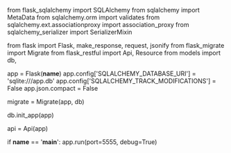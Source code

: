 <!-- TODO: models.py -->
<!-- [x] make necessary imports -->

from flask_sqlalchemy import SQLAlchemy
from sqlalchemy import MetaData
from sqlalchemy.orm import validates
from sqlalchemy.ext.associationproxy import association_proxy
from sqlalchemy_serializer import SerializerMixin

<!-- [x] build all the Classes in models and add __tablename__ properties -->
<!--
side note: be sure to use proper notation for the items that require USDC time:
example:
    created_at = db.Column(db.DateTime, server_default = db.func.now())
    updated_at = db.Column(db.DateTime, onupdate = db.func.now())
 -->
<!-- [x] include SerializerMixin wrapper to each class -->
<!-- [x] add backrefs where needed -->
<!-- ex: hero_powers = db.relationship('HeroPower', backref = 'hero') -->
<!-- [x] add the association proxies -->
<!-- example:

    ... in the case of the Hero Class ...
    powers = association_proxy('hero_powers', 'power'),

    where heroe_powers is not the name of a table, but rather the name of the relationship ...

    hero_powers = db.relationship('HeroPower', backref = 'hero')
 -->
<!-- [x] set serialize_rules that exclude the CURRENT instance of the class  -->
<!-- 

class Hero(db.Model, SerializerMixin):
    # ...
    serialize_rules = ('-hero_powers.power',)


class HeroPower(db.Model, SerializerMixin):
    # ...
    serialize_rules = ('-hero', '-power',)


class Power(db.Model, SerializerMixin):
    # ...
    serialize_rules = ('-hero_powers.hero',)

 -->
<!-- ex:
... within the HeroPowers class ...
hero = db.Column(db.Integer, db.ForeignKey('heroes.id'))
power = db.Column(db.Integer, db.ForeignKey('powers.id'))
serialize_rules = ('-power.hero_powers', '-hero.hero_powers')

... within the Heroes class ..
hero_powers = db.relationship('HeroPowers', backref = 'hero')
powers = association_proxy('hero_powers', 'power')
serialize_rules = ('-powers.hero', '-hero_powers.hero')

-->
<!-- [ ] add validations -->
<!-- 

class Power(db.Model, SerializerMixin):
   ... 

    @validates('description')
    def validates_description(self, key, description):
        if not description or len(description) < 20:
            raise ValueError("Strength must have a length")
        return description
 -->
<!-- TODO: app.py -->
<!-- [ ] upgrade and migrate -->
<!-- 
flask db upgrade (synonymous to makemgirations)
flask db migrate (synonymous to migrate) 
 -->
<!-- [ ] make necessary imports -->
from flask import Flask, make_response, request, jsonify
from flask_migrate import Migrate
from flask_restful import Api, Resource
from models import db, <!-- also include any other models here -->
<!-- [ ] make sure initial boiler plate code is in place -->
app = Flask(**name**)
app.config['SQLALCHEMY_DATABASE_URI'] = 'sqlite:///app.db'
app.config['SQLALCHEMY_TRACK_MODIFICATIONS'] = False
app.json.compact = False

migrate = Migrate(app, db)

db.init_app(app)

api = Api(app)

if **name** == '**main**':
app.run(port=5555, debug=True)

<!-- [ ] GET (all) example -->
<!-- 
class Hero(Resource):
    def get(self):
        heroes = Hero.query.all()
        heroes_dict = [hero.to_dict() for hero in heroes]
        response = make_response(
            jsonify(heroes_dict),
            200
        )
        return response
-->
<!-- [ ] PUT example -->
<!-- 

class Heroes(Resource):
    def get(self):
        heroes = Hero.query.all()
        if (heroes):
            heroes_dict = [hero.to_dict() for hero in heroes]
            return make_response(heroes_dict, 200)
        else:
            return make_response("no heroes found", 404)

    def put(self):
        try:
            new_hero = Hero(
                name=request.get_json()['name'],
                super_name=request.get_json()['super_name']
            )
            db.session.add(new_hero)
            db.session.commit()
            return_hero = Hero.query.filter_by(
                id=new_hero.id).first().to_dict()
            return make_response(return_hero, 201)
        except ValueError:
            return make_response("value don't workkkk", 404)

 -->